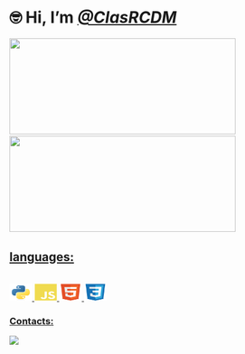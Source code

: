 # 🤓 Hi, I’m [_**@ClasRCDM**_](https://github.com/ClasRCDM)
<main>
  <a href="https://github.com/ClasRCDM">
  <img height="170em" width="400em" src="https://github-readme-stats.vercel.app/api?username=ClasRCDM&show_icons=true&theme=highcontrast&include_all_commits=true&count_private=true"/>
  <img height="170em" width="400em" src="https://github-readme-stats.vercel.app/api/top-langs/?username=ClasRCDM&layout=compact&langs_count=7&theme=highcontrast"/>
</main>
  
## languages:
<aside><br>
  <img alt="Clas-Python" height="30" width="40" src="https://raw.githubusercontent.com/devicons/devicon/master/icons/python/python-original.svg">
  <img alt="Clas-Js" height="30" width="40" src="https://raw.githubusercontent.com/devicons/devicon/master/icons/javascript/javascript-plain.svg">
  <img alt="Clas-HTML" height="30" width="40" src="https://raw.githubusercontent.com/devicons/devicon/master/icons/html5/html5-original.svg">
  <img alt="Clas-CSS" height="30" width="40" src="https://raw.githubusercontent.com/devicons/devicon/master/icons/css3/css3-original.svg">
</aside>

### Contacts:
<footer>
  
  <a href = "mailto:raphaelcalixto2013@gmail.com"><img src="https://img.shields.io/badge/-Gmail-%23333?style=for-the-badge&logo=gmail&logoColor=white" target="_blank"></a>
  <!-- <a href="https://www.linkedin.com/in/rafaella-ballerini-45875016a" target="_blank"><img src="https://img.shields.io/badge/-LinkedIn-%230077B5?style=for-the-badge&logo=linkedin&logoColor=white" target="_blank"></a> -->
</footer>
